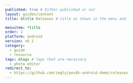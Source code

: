 ```yaml
---
published: true # Either published or not 
layout: guides/content
title: &title Releases # title as shown in the menu and 

menuitem: *title
order: 2
platform: android
version: v6_1
category: 
  - guide
  - resource
tags: &tags # tags that are necessary
  - photo editor 
redirect_to: 
  - https://github.com/imgly/pesdk-android-demo/releases
---
```


